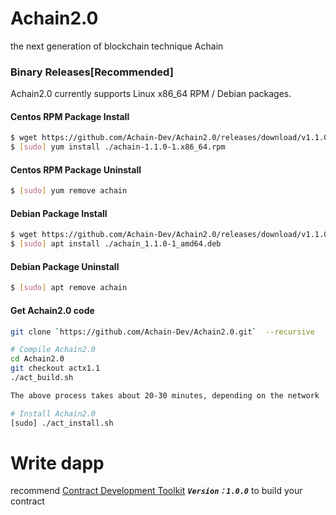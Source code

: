 # Achain2.0
the next generation of blockchain  technique Achain 


### Binary Releases[Recommended]
Achain2.0 currently supports Linux x86_64 RPM / Debian packages.
#### Centos RPM Package Install
```sh
$ wget https://github.com/Achain-Dev/Achain2.0/releases/download/v1.1.0/achain-1.1.0-1.x86_64.rpm
$ [sudo] yum install ./achain-1.1.0-1.x86_64.rpm
```

#### Centos RPM Package Uninstall
```sh
$ [sudo] yum remove achain
```

#### Debian Package Install
```sh
$ wget https://github.com/Achain-Dev/Achain2.0/releases/download/v1.1.0/achain_1.1.0-1_amd64.deb
$ [sudo] apt install ./achain_1.1.0-1_amd64.deb
```

#### Debian Package Uninstall
```sh
$ [sudo] apt remove achain
```

#### Get Achain2.0 code
```sh
git clone `https://github.com/Achain-Dev/Achain2.0.git`  --recursive

# Compile Achain2.0
cd Achain2.0  
git checkout actx1.1
./act_build.sh

The above process takes about 20-30 minutes, depending on the network

# Install Achain2.0
[sudo] ./act_install.sh
```

# Write dapp

recommend [Contract Development Toolkit](https://github.com/Achain-Dev/act.cdt) **_`Version：1.0.0`_** to build your contract
